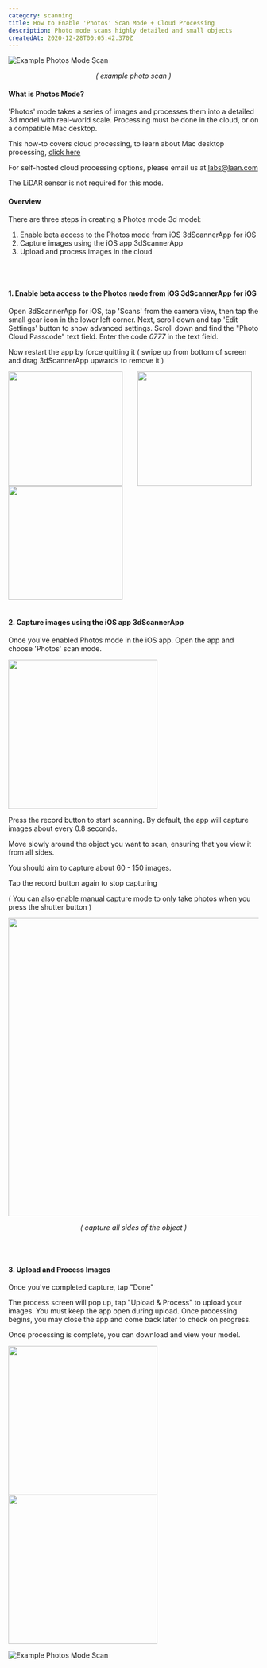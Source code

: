 ```yaml
---
category: scanning
title: How to Enable 'Photos' Scan Mode + Cloud Processing
description: Photo mode scans highly detailed and small objects
createdAt: 2020-12-28T00:05:42.370Z
---
```



![Example Photos Mode Scan](/images/shoe3d.png)
<p align="center">
<i>( example photo scan )</i>
</p>

#### What is Photos Mode? 
'Photos' mode takes a series of images and processes them into a detailed 3d model with real-world scale.
Processing must be done in the cloud, or on a compatible Mac desktop.

This how-to covers cloud processing, to learn about Mac desktop processing, [click here](/howtos/how-to-enable-photo-mode)

For self-hosted cloud processing options, please email us at labs@laan.com 

The LiDAR sensor is not required for this mode. 


#### Overview 

There are three steps in creating a Photos mode 3d model:
 1. Enable beta access to the Photos mode from iOS 3dScannerApp for iOS 
 2. Capture images using the iOS app 3dScannerApp 
 3. Upload and process images in the cloud 


</br>
</br>

#### 1. Enable beta access to the Photos mode from iOS 3dScannerApp for iOS 

Open 3dScannerApp for iOS, tap 'Scans' from the camera view, then tap the small gear icon in the lower left corner.
Next, scroll down and tap 'Edit Settings' button to show advanced settings. 
Scroll down and find the "Photo Cloud Passcode" text field. 
Enter the code *0777* in the text field.

Now restart the app by force quitting it ( swipe up from bottom of screen and drag 3dScannerApp upwards to remove it )

<img style="float: left;" width="230" src="/images/tap-settings.jpg"/>

<img style="float: left; margin-left: 30px;" width="230" src="/images/advanced-settings.jpg"/>

<img width="230" src="/images/photo-cloud.jpg"/>

</br>
</br>


#### 2. Capture images using the iOS app 3dScannerApp 
Once you've enabled Photos mode in the iOS app. 
Open the app and choose 'Photos' scan mode.

<img width="300" src="/images/photo-scan-mode.jpg"/>


Press the record button to start scanning. 
By default, the app will capture images about every 0.8 seconds. 

Move slowly around the object you want to scan, ensuring that you view it from all sides.

You should aim to capture about 60 - 150 images. 

Tap the record button again to stop capturing

( You can also enable manual capture mode to only take photos when you press the shutter button )

<img width="600" src="/images/photo-mode-hands.jpg"/>
<p align="center">
<i>( capture all sides of the object )</i>
</p>


</br>
</br>


#### 3. Upload and Process Images


Once you've completed capture, tap "Done"

The process screen will pop up, tap "Upload & Process" to upload your images.
You must keep the app open during upload. Once processing begins, you may close the app and come back later to check on progress.

Once processing is complete, you can download and view your model. 

<img width="300" style="float: left;" src="/images/cloud-upload.jpg"/>
<img width="300" src="/images/bird-model.jpg"/>


</br>

![Example Photos Mode Scan](/images/bird-model.png)

</br>







